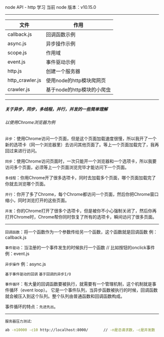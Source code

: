 node API - http 学习
当前 node 版本：v10.15.0

---

|文件|作用|
|--|--|
|callback.js|回调函数示例|
|async.js|异步操作示例|
|scope.js|作用域|
|event.js|事件驱动示例|
|http.js|创建一个服务器|
|http_crawler.js|使用node的http模块爬网页|
|crawler.js|基于node的http模块的小爬虫|

---

##### 关于异步，同步，多线程，并行，并发的一些简单理解

###### 以使用Chrome浏览器为例

`异步`：使用Chrome访问一个页面，但是这个页面加载速度很慢，所以我开了一个新的选项卡（同一个浏览器里）去访问其他页面了。等上一个页面加载完了，我再回过来进行访问。

`同步`：使用Chrome访问页面时，一次只能开一个浏览器和一个选项卡，所以我要访问多个页面，必须等上一个页面浏览完毕才能访问下一个页面。

`多线程`：你用Chrome开了很多选项卡，同时去加载多个页面，哪个页面加载完了你就去浏览哪个页面。

`并行`：你开了多了Chrome，每个Chrome都访问一个页面，然后你把Chrome窗口缩小，同时浏览打开的这些页面。

`并发`：你的Chrome打开了很多个选项卡，但是被你不小心强制关闭了，然后你再打开Chrome时，Chrome帮你同时恢复了所有的选项卡，瞬间访问了很多页面。

---

`回调函数`：将一个函数作为一个参数传给另一个函数，这个函数就是回调函数
例：callback.js

`事件驱动`：当注册的一个事件发生的时候执行一个函数
// 比如按钮的onclick事件
例：event.js

`异步操作`
例：async.js

`基于事件驱动的回调`
`基于回调的异步I/O`

`事件循环`：有大量的回调函数要被执行，就需要有一个管理机制，这个机制就是事件循环（event loop）。
它是一个事件队列，当异步函数被执行的时候，回调函数就会被压入到这个队列。整个队列由普通函数和回调函数构成。

事件循环的特点：`先进先出`。

---

`服务器压力测试`:

```bash
ab -n10000 -c10 http://localhost:8000/       // -n是总请求数，-c是并发数
```